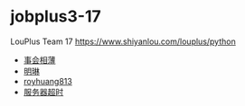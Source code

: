 # jobplus3-17
LouPlus Team 17 https://www.shiyanlou.com/louplus/python
* [事会相薄](https://github.com/shihuixiangbo)
* [明琳](https://github.com/KarenLim0202)
* [royhuang813](https://github.com/royhuang813)
* [服务器超时](https://github.com/johosz/)
